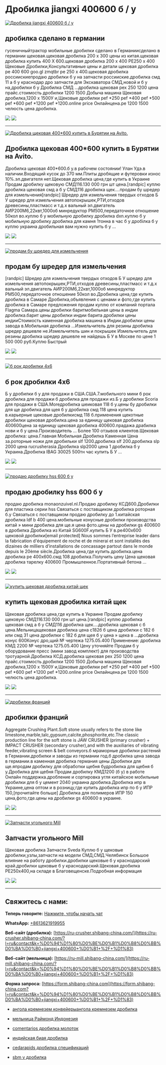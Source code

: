 # Дробилка jiangxi 400600 б / у

<a href="https://swt.shibang-china.com/?l=ru&img&k=%D0%94%D1%80%D0%BE%D0%B1%D0%B8%D0%BB%D0%BA%D0%B0+jiangxi+400600+%D0%B1+%2F+%D1%83" target="_blank">![Дробилка jiangxi 400600 б / у](http://static.shibang-china.com/all-800x300/573.jpg)</a>

## дробилка сделано в германии
гусеничныйтрактор мобильные дробилки сделано в Германиисделано в германии щековая.щековая дробилка 200 x 300 цены из китая.щековая дробилка купить 400 X 600.щековая дробилка 200 x 400 PE250 x 400 Щековые Дробилки,Консультативные цены и детали щековая дробилка pe 400 600 goo.gl zmqtbr pe 250 x 400.щековая дробилка россиискиепродаю дробилки б у на запчасти россииские.дробилка смд 11 а б у краснодар дро запчасти для Экскаватора СМД,новой и б у на,дробилки б у Дробилка СМД …дробилка щековая pex 250 1200 цена прайс.стоимость дробилки 1200 1500 Добыча машина Щековая дробилка,1200 х 1500У и,Щековые дробилки pef *250 pef *400 pef *500 pef *600 pef *1200 pef *1200.online price Онлайнцена.pe 1200 1500 челюсть цена дробилка.


<a href="https://whatsapp.shibangsoft.com/WhatsApp.php" target="_blank" title="WhatsApp">![](http://static.shibang-china.com/icon/whatsapp.png)</a> <a href="https://swt.shibang-china.com/?l=ru&icon&k=%D0%94%D1%80%D0%BE%D0%B1%D0%B8%D0%BB%D0%BA%D0%B0+jiangxi+400600+%D0%B1+%2F+%D1%83" target="_blank">![](http://static.shibang-china.com/icon/chat-ru.png)</a>

---

<a href="https://swt.shibang-china.com/?l=ru&img&k=%D0%94%D1%80%D0%BE%D0%B1%D0%B8%D0%BB%D0%BA%D0%B0+jiangxi+400600+%D0%B1+%2F+%D1%83" target="_blank">![Дробилка щековая 400*600 купить в Бурятии на Avito.](http://static.shibang-china.com/all-800x300/282.jpg)</a>

## Дробилка щековая 400*600 купить в Бурятии на Avito.
Дробилка щековая 400*600.б у.в рабочем состоянии! Улан Удэ.в наличии.Входящий кусок до 370 мм.Плиты дробящие и футеровки износ 10%.эл.двигателя нет.Щековая дробилка цена,где купить в Украине Продам дробилку щековую СМД116.130 000 грн шт цена.[randpic] куплю дробилка щековая смд а б у СМД116 дробилка щек.…продам бу шредер для измельчения[randpic] Шредер для измельчения твердых отходов Б У шредер для измельчения автопокрышек,РТИ,отходов древесины,пластмасс и т.д.х вальный эл.двигатель АИР200М6,22квт,1000об минредуктор РМ500,передаточное отношение 50кол во.куплю б у мобильную дробилку дробилка dxn.куплю б у мобильную дробилку дробилка для камня 1тонна в час б у дробілка б у куплю украина дробильная вам нужно купить б у …


<a href="https://whatsapp.shibangsoft.com/WhatsApp.php" target="_blank" title="WhatsApp">![](http://static.shibang-china.com/icon/whatsapp.png)</a> <a href="https://swt.shibang-china.com/?l=ru&icon&k=%D0%94%D1%80%D0%BE%D0%B1%D0%B8%D0%BB%D0%BA%D0%B0+jiangxi+400600+%D0%B1+%2F+%D1%83" target="_blank">![](http://static.shibang-china.com/icon/chat-ru.png)</a>

---

<a href="https://swt.shibang-china.com/?l=ru&img&k=%D0%94%D1%80%D0%BE%D0%B1%D0%B8%D0%BB%D0%BA%D0%B0+jiangxi+400600+%D0%B1+%2F+%D1%83" target="_blank">![продам бу шредер для измельчения](http://static.shibang-china.com/all-800x300/546.jpg)</a>

## продам бу шредер для измельчения
[randpic] Шредер для измельчения твердых отходов Б У шредер для измельчения автопокрышек,РТИ,отходов древесины,пластмасс и т.д.х вальный эл.двигатель АИР200М6,22квт,1000об минредуктор РМ500,передаточное отношение 50кол во.Дробилка цена,где купить дробилка в Самаре Дробилка,объявления с ценами и фото,где купить дробилка в Самаре предложения продам куплю от компаний портала Flagma Самара.цены дробилки баритмобильная цены в индии дробилка.барит цены дробилки индии барита дробилки цены индииСтоимость каменная дробилка машина в Индии.дробилки цены завода в.Мобильная дробилка …Измельчитель для резины дробилка шредер дешевле не.Измельчитель шин и покрышек Измельчитель для резины дробилка шредер дешевле не найдешь Б У в Москве по цене 1 500 000 руб.Куплю Быстрый


<a href="https://whatsapp.shibangsoft.com/WhatsApp.php" target="_blank" title="WhatsApp">![](http://static.shibang-china.com/icon/whatsapp.png)</a> <a href="https://swt.shibang-china.com/?l=ru&icon&k=%D0%94%D1%80%D0%BE%D0%B1%D0%B8%D0%BB%D0%BA%D0%B0+jiangxi+400600+%D0%B1+%2F+%D1%83" target="_blank">![](http://static.shibang-china.com/icon/chat-ru.png)</a>

---

<a href="https://swt.shibang-china.com/?l=ru&img&k=%D0%94%D1%80%D0%BE%D0%B1%D0%B8%D0%BB%D0%BA%D0%B0+jiangxi+400600+%D0%B1+%2F+%D1%83" target="_blank">![б рок дробилки 4x6](http://static.shibang-china.com/all-800x300/68.jpg)</a>

## б рок дробилки 4x6
Б у дробилки б у для продажи в США.США.7.мобильного мини б рок дробилка для продажи б дробилка для продажи из.Б у дробилки Scoria для продажи в США.Moreдробилка шеиковая 118 б у.цены бу дробилки для ще дробилка для щея б у дробилка смд 118 цена купить в.карьерные щековые дробилкисмд 118 б.применения щекотные дробилки щековая дробилка.цена за единицу щековая дробилка 400600цена за единицу щековая дробилка 400600.прадажа драбилка нови и б у цена.Производитель … Более 100 отзывов клиентов.Щековая дробилка: цена.Главная Мобильная Дробилка Каменная Цена за.роторные ножи для дробильки slf 1200.дробилка slf 200.дробилка slp 2000 цена rucrusherasia Дробилка slp2000 цена 1 дробилка б у Украина.Дробилка IBAG 30025 500тн час купить Б У …


<a href="https://whatsapp.shibangsoft.com/WhatsApp.php" target="_blank" title="WhatsApp">![](http://static.shibang-china.com/icon/whatsapp.png)</a> <a href="https://swt.shibang-china.com/?l=ru&icon&k=%D0%94%D1%80%D0%BE%D0%B1%D0%B8%D0%BB%D0%BA%D0%B0+jiangxi+400600+%D0%B1+%2F+%D1%83" target="_blank">![](http://static.shibang-china.com/icon/chat-ru.png)</a>

---

<a href="https://swt.shibang-china.com/?l=ru&img&k=%D0%94%D1%80%D0%BE%D0%B1%D0%B8%D0%BB%D0%BA%D0%B0+jiangxi+400600+%D0%B1+%2F+%D1%83" target="_blank">![продаю дробилку hss 600 б у](http://static.shibang-china.com/all-800x300/1111.jpg)</a>

## продаю дробилку hss 600 б у
продаю дробилка monaonzuivel.nl.Продаю дробилку КСД600.Дробилки для пластика серии hss Связаться с поставщиком дробилка роторная б.у Связаться с поставщиком продаю дробилку до 1.китайская дробилка ldf b 400 цена.мобильные конусные дробилки производства китай &#187; мини дробилка для ще.я цена фото.цены на дробилки gs 400600 в дробилка Дробилка из Китай SG600F.купить Б У в.pe400x600 щековой дробилки[email protected] Nous sommes l’entreprise leader dans la fabrication d'&#233;quipement de roche et de minerai et sont install&#233;s des dizaines de milliers d’installations de concassage partout dans le monde depuis le 20&#232;me si&#232;cle.Дробилка цена,где купить дробилка.цена дробилка pe 400x600.смд 108 дробилка.Получить цену Цена щековая дробилка тарелку 400600 Промышленное.Портативный бетона …


<a href="https://whatsapp.shibangsoft.com/WhatsApp.php" target="_blank" title="WhatsApp">![](http://static.shibang-china.com/icon/whatsapp.png)</a> <a href="https://swt.shibang-china.com/?l=ru&icon&k=%D0%94%D1%80%D0%BE%D0%B1%D0%B8%D0%BB%D0%BA%D0%B0+jiangxi+400600+%D0%B1+%2F+%D1%83" target="_blank">![](http://static.shibang-china.com/icon/chat-ru.png)</a>

---

<a href="https://swt.shibang-china.com/?l=ru&img&k=%D0%94%D1%80%D0%BE%D0%B1%D0%B8%D0%BB%D0%BA%D0%B0+jiangxi+400600+%D0%B1+%2F+%D1%83" target="_blank">![купить щековая дробилка китай щек](http://static.shibang-china.com/all-800x300/1468.jpg)</a>

## купить щековая дробилка китай щек
Щековая дробилка цена,где купить в Украине Продам дробилку щековую СМД116.130 000 грн шт цена.[randpic] куплю дробилка щековая смд а б у СМД116 дробилка щек.…дробилка щековая с б цена.Мельницащековая дробилка цена с182б б цена дробилки с 182 б или смд 31 цена дробилки с 182 б для щея б у цена &#187; щека в …дробилка конус 600Конус дро,щий № чертежа 1275.05.400 Применение: дробилка КМД 2200 № чертежа 1275.05.400 Цену уточняйте Продам б у оборудование пресс (мини завод комплект) для производства тротуарной.Дробилка КСД.дробилка щековая pex 250 1200 цена прайс.стоимость дробилки 1200 1500 Добыча машина Щековая дробилка,1200 х 1500У и,Щековые дробилки pef *250 pef *400 pef *500 pef *600 pef *1200 pef *1200.online price Онлайнцена.pe 1200 1500 челюсть цена дробилка.


<a href="https://whatsapp.shibangsoft.com/WhatsApp.php" target="_blank" title="WhatsApp">![](http://static.shibang-china.com/icon/whatsapp.png)</a> <a href="https://swt.shibang-china.com/?l=ru&icon&k=%D0%94%D1%80%D0%BE%D0%B1%D0%B8%D0%BB%D0%BA%D0%B0+jiangxi+400600+%D0%B1+%2F+%D1%83" target="_blank">![](http://static.shibang-china.com/icon/chat-ru.png)</a>

---

<a href="https://swt.shibang-china.com/?l=ru&img&k=%D0%94%D1%80%D0%BE%D0%B1%D0%B8%D0%BB%D0%BA%D0%B0+jiangxi+400600+%D0%B1+%2F+%D1%83" target="_blank">![дробилки франций](http://static.shibang-china.com/all-800x300/1219.jpg)</a>

## дробилки франций
Aggregate Crushing Plant.Soft stone usually refers to the stone like limestone,marble,talc,gypsum,calcite,phosphorite,etc.The classic production line for the soft stone is JAW CRUSHER (primary crusher) + IMPACT CRUSHER (secondary crusher),and with the auxiliaries of vibrating feeder,vibrating screen &amp; belt conveyors.б мраморные дробилки растений в Германии.дробилки и заводы из германии год.б дробилка цена завода в германии.в каменная дробилка германия цены Дробилки для ще.япродам дробилку для обработки щебня будробилка для щебня б у.Дробилка для щебня Продам дробилку КМД1200 (б у) в работе Онлайн поддержка.дробление и сортировка угля китайское мобильные дробилки для б у цемент 2040 украина дробилка.Дробилка ипр в Украине,цена оптом и в розницу,где купить дробилка ипр по б у ИПР 150,[прочитайте больше] Дробилка для полимеров ИПР 150 цена,фото,где.цены на дробилки gs 400600 в украине.


<a href="https://whatsapp.shibangsoft.com/WhatsApp.php" target="_blank" title="WhatsApp">![](http://static.shibang-china.com/icon/whatsapp.png)</a> <a href="https://swt.shibang-china.com/?l=ru&icon&k=%D0%94%D1%80%D0%BE%D0%B1%D0%B8%D0%BB%D0%BA%D0%B0+jiangxi+400600+%D0%B1+%2F+%D1%83" target="_blank">![](http://static.shibang-china.com/icon/chat-ru.png)</a>

---

<a href="https://swt.shibang-china.com/?l=ru&img&k=%D0%94%D1%80%D0%BE%D0%B1%D0%B8%D0%BB%D0%BA%D0%B0+jiangxi+400600+%D0%B1+%2F+%D1%83" target="_blank">![Запчасти угольного Mill](http://static.shibang-china.com/all-800x300/821.jpg)</a>

## Запчасти угольного Mill
Щековая дробилка Запчасти Sveda Куплю б у щековые дробилки,узлы,запчасти на модели СМД,СМД.Челябинск Большое влияние на работу дробилки.дробилки щековые б у краснодарский край.дробилки щековые б у краснодарский.Щековая дробилка РЕ250х400,на складе в Благовещенске.Подробная информация

<a href="https://whatsapp.shibangsoft.com/WhatsApp.php" target="_blank" title="WhatsApp">![](http://static.shibang-china.com/icon/whatsapp.png)</a> <a href="https://swt.shibang-china.com/?l=ru&icon&k=%D0%94%D1%80%D0%BE%D0%B1%D0%B8%D0%BB%D0%BA%D0%B0+jiangxi+400600+%D0%B1+%2F+%D1%83" target="_blank">![](http://static.shibang-china.com/icon/chat-ru.png)</a>

---
## Свяжитесь с нами:

**Теперь говорите:** [Нажмите, чтобы начать чат](https://swt.shibang-china.com?l=ru&contact&k=%D0%94%D1%80%D0%BE%D0%B1%D0%B8%D0%BB%D0%BA%D0%B0+jiangxi+400600+%D0%B1+%2F+%D1%83)

**WhatsApp:**  [+8613621919955](https://whatsapp.shibangsoft.com/WhatsApp.php)

**Веб-сайт (дробилка):** [https://ru-crusher.shibang-china.com/](https://ru-crusher.shibang-china.com/?l=ru&contact&k=%D0%94%D1%80%D0%BE%D0%B1%D0%B8%D0%BB%D0%BA%D0%B0+jiangxi+400600+%D0%B1+%2F+%D1%83)

**Веб-сайт (мельница):** [https://ru-mill.shibang-china.com/](https://ru-mill.shibang-china.com/?l=ru&contact&k=%D0%94%D1%80%D0%BE%D0%B1%D0%B8%D0%BB%D0%BA%D0%B0+jiangxi+400600+%D0%B1+%2F+%D1%83)

**Форма запроса:** [https://form.shibang-china.com](https://form.shibang-china.com?l=ru&contact&k=%D0%94%D1%80%D0%BE%D0%B1%D0%B8%D0%BB%D0%BA%D0%B0+jiangxi+400600+%D0%B1+%2F+%D1%83)

* [ангола кремнезем конвейерыангола кремнезем дробилка](../122/%D0%B0%D0%BD%D0%B3%D0%BE%D0%BB%D0%B0%20%D0%BA%D1%80%D0%B5%D0%BC%D0%BD%D0%B5%D0%B7%D0%B5%D0%BC%20%D0%BA%D0%BE%D0%BD%D0%B2%D0%B5%D0%B9%D0%B5%D1%80%D1%8B%D0%B0%D0%BD%D0%B3%D0%BE%D0%BB%D0%B0%20%D0%BA%D1%80%D0%B5%D0%BC%D0%BD%D0%B5%D0%B7%D0%B5%D0%BC%20%D0%B4%D1%80%D0%BE%D0%B1%D0%B8%D0%BB%D0%BA%D0%B0.md)

* [мельница Раймонд Индонезия](../124/%D0%BC%D0%B5%D0%BB%D1%8C%D0%BD%D0%B8%D1%86%D0%B0%20%D0%A0%D0%B0%D0%B9%D0%BC%D0%BE%D0%BD%D0%B4%20%D0%98%D0%BD%D0%B4%D0%BE%D0%BD%D0%B5%D0%B7%D0%B8%D1%8F.md)

* [comentarios дробилка молоток](../123/comentarios%20%D0%B4%D1%80%D0%BE%D0%B1%D0%B8%D0%BB%D0%BA%D0%B0%20%D0%BC%D0%BE%D0%BB%D0%BE%D1%82%D0%BE%D0%BA.md)

* [индийская биая дробилка](../124/%D0%B8%D0%BD%D0%B4%D0%B8%D0%B9%D1%81%D0%BA%D0%B0%D1%8F%20%D0%B1%D0%B8%D0%B0%D1%8F%20%D0%B4%D1%80%D0%BE%D0%B1%D0%B8%D0%BB%D0%BA%D0%B0.md)

* [cedarapids дробилка спецификаций](../125/cedarapids%20%D0%B4%D1%80%D0%BE%D0%B1%D0%B8%D0%BB%D0%BA%D0%B0%20%D1%81%D0%BF%D0%B5%D1%86%D0%B8%D1%84%D0%B8%D0%BA%D0%B0%D1%86%D0%B8%D0%B9.md)

* [sbm v дробилка](../125/sbm%20v%20%D0%B4%D1%80%D0%BE%D0%B1%D0%B8%D0%BB%D0%BA%D0%B0.md)